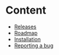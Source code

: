 # Content
* [Releases](https://git.webworks-nuernberg.de/webworks-private/time-tracking/-/releases)
* [Roadmap](/docs/installation.md)
* [Installation](/docs/installation.md)
* [Reporting a bug](/docs/report-a-bug.md)

